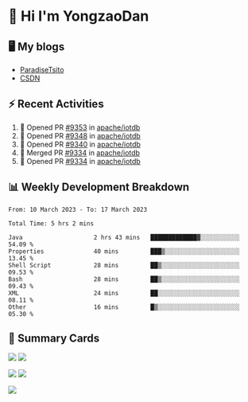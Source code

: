 # 👋 Hi I'm YongzaoDan

## 🖥 My blogs
  + [ParadiseTsito](https://www.paradisetsito.love/)
  + [CSDN](https://blog.csdn.net/CRZbulabula?type=blog)

## ⚡ Recent Activities
<!--START_SECTION:activity-->
1. 💪 Opened PR [#9353](https://github.com/apache/iotdb/pull/9353) in [apache/iotdb](https://github.com/apache/iotdb)
2. 💪 Opened PR [#9348](https://github.com/apache/iotdb/pull/9348) in [apache/iotdb](https://github.com/apache/iotdb)
3. 💪 Opened PR [#9340](https://github.com/apache/iotdb/pull/9340) in [apache/iotdb](https://github.com/apache/iotdb)
4. 🎉 Merged PR [#9334](https://github.com/apache/iotdb/pull/9334) in [apache/iotdb](https://github.com/apache/iotdb)
5. 💪 Opened PR [#9334](https://github.com/apache/iotdb/pull/9334) in [apache/iotdb](https://github.com/apache/iotdb)
<!--END_SECTION:activity-->

## 📊 Weekly Development Breakdown
<!--START_SECTION:waka-->

```text
From: 10 March 2023 - To: 17 March 2023

Total Time: 5 hrs 2 mins

Java                    2 hrs 43 mins   █████████████▓░░░░░░░░░░░   54.09 %
Properties              40 mins         ███▒░░░░░░░░░░░░░░░░░░░░░   13.45 %
Shell Script            28 mins         ██▒░░░░░░░░░░░░░░░░░░░░░░   09.53 %
Bash                    28 mins         ██▒░░░░░░░░░░░░░░░░░░░░░░   09.43 %
XML                     24 mins         ██░░░░░░░░░░░░░░░░░░░░░░░   08.11 %
Other                   16 mins         █▒░░░░░░░░░░░░░░░░░░░░░░░   05.30 %
```

<!--END_SECTION:waka-->

## 🎑 Summary Cards
![](http://github-profile-summary-cards.vercel.app/api/cards/stats?username=crzbulabula&theme=github)
![](http://github-profile-summary-cards.vercel.app/api/cards/productive-time?username=crzbulabula&theme=github&utcOffset=+8)

![](http://github-profile-summary-cards.vercel.app/api/cards/repos-per-language?username=crzbulabula&theme=github)
![](http://github-profile-summary-cards.vercel.app/api/cards/most-commit-language?username=crzbulabula&theme=github)

![](https://github-profile-summary-cards.vercel.app/api/cards/profile-details?username=crzbulabula&theme=github)
